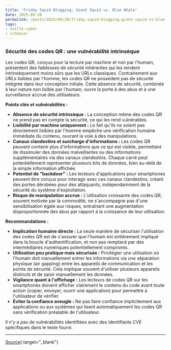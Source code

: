 ```yaml
---
title: 'Friday Squid Blogging: Giant Squid vs. Blue Whale'
date: 2025-09-20
permalink: /posts/2025/09/20/friday-squid-blogging-giant-squid-vs-blue-whale/
tags:
- veille-cyber
- schneier
---
```

### Sécurité des codes QR : une vulnérabilité intrinsèque

Les codes QR, conçus pour la lecture par machine et non par l'humain, présentent des faiblesses de sécurité inhérentes qui les rendent intrinsèquement moins sûrs que les URLs classiques. Contrairement aux URLs lisibles par l'homme, les codes QR ne possèdent pas de sécurité intégrée dans leur conception initiale. Cette absence de sécurité, combinée à leur nature non lisible par l'humain, ouvre la porte à des abus et à une surveillance accrue des utilisateurs.

**Points clés et vulnérabilités :**

*   **Absence de sécurité intrinsèque :** La conception même des codes QR ne prend pas en compte la sécurité, ce qui les rend vulnérables.
*   **Lisibilité par machine uniquement :** Le fait qu'ils ne soient pas directement lisibles par l'homme empêche une vérification humaine immédiate du contenu, ouvrant la voie à des manipulations.
*   **Canaux clandestins et surcharge d'informations :** Les codes QR peuvent contenir plus d'informations que ce qui est visible, permettant de dissimuler des données malveillantes ou des informations supplémentaires via des canaux clandestins. Chaque carré peut potentiellement représenter plusieurs bits de données, bien au-delà de la simple information affichée.
*   **Potentiel de "backdoor" :** Les lecteurs d'applications pour smartphones peuvent être conçus pour interagir avec ces canaux clandestins, créant des portes dérobées pour des attaquants, indépendamment de la sécurité du système d'exploitation.
*   **Risque de manipulation accrue :** L'utilisation croissante des codes QR, souvent motivée par la commodité, ne s'accompagne pas d'une sensibilisation égale aux risques, entraînant une augmentation disproportionnée des abus par rapport à la croissance de leur utilisation.

**Recommandations :**

*   **Implication humaine directe :** La seule manière de sécuriser l'utilisation des codes QR est de s'assurer que l'humain est entièrement impliqué dans la boucle d'authentification, et non pas remplacé par des intermédiaires numériques potentiellement compromis.
*   **Utilisation peu pratique mais sécurisée :** Privilégier une utilisation où l'humain doit manuellement entrer les informations via une séparation physique (air gapping) entre les appareils de communication et les points de sécurité. Cela implique souvent d'utiliser plusieurs appareils distincts et de saisir manuellement les données.
*   **Vigilance quant à l'affichage :** Les lecteurs de codes QR sur les smartphones doivent afficher clairement le contenu du code avant toute action (copier, envoyer, ouvrir une application) pour permettre à l'utilisateur de vérifier.
*   **Éviter la confiance aveugle :** Ne pas faire confiance implicitement aux applications ou aux systèmes qui lisent automatiquement les codes QR sans vérification préalable de l'utilisateur.

Il n'y a pas de vulnérabilités identifiées avec des identifiants CVE spécifiques dans le texte fourni.

---
[Source](https://www.schneier.com/blog/archives/2025/09/friday-squid-blogging-giant-squid-vs-blue-whale.html){:target="_blank"}
